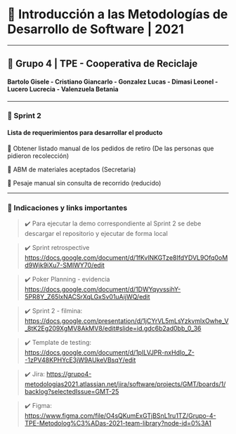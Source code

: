 # :pencil: Introducción a las Metodologías de Desarrollo de Software | 2021
___________
## :bust_in_silhouette: Grupo 4 | TPE - Cooperativa de Reciclaje

#### Bartolo Gisele - Cristiano Giancarlo - Gonzalez Lucas  - Dimasi Leonel -  Lucero Lucrecia - Valenzuela Betania
___________
###  :dart: Sprint 2 

#### Lista de requerimientos para desarrollar el producto

:small_blue_diamond: Obtener listado manual de los pedidos de retiro (De las personas que pidieron recolección)

:small_blue_diamond:  ABM de materiales aceptados (Secretaria)

:small_blue_diamond:  Pesaje manual sin consulta de recorrido (reducido)
_____________________________
### :link: Indicaciones y links importantes

>  :heavy_check_mark: Para ejecutar la demo correspondiente al Sprint 2 se debe descargar el repositorio y ejecutar de forma local

> :heavy_check_mark: Sprint retrospective https://docs.google.com/document/d/1fKvlNKGTze8IfdYDVL9Ofq0oMd9Wjk9iXu7-SMIWY70/edit 

> :heavy_check_mark: Poker Planning - evidencia https://docs.google.com/document/d/1DWYqyvssihY-5PR8Y_Z65lxNACSrXqLGxSv01uAijWQ/edit

> :heavy_check_mark: Sprint 2 - filmina: https://docs.google.com/presentation/d/1jCYrVL5mLsYzkvmlxOwhe_V_8tK2Eg209XgMV8AkMV8/edit#slide=id.gdc6b2ad0bb_0_36

> :heavy_check_mark: Template de testing:  https://docs.google.com/document/d/1pILVJPR-nxHdIo_Z--1zPV48KPHYcE3jW9AUkeVBsqY/edit 

> :heavy_check_mark: Jira:  https://grupo4-metodologias2021.atlassian.net/jira/software/projects/GMT/boards/1/backlog?selectedIssue=GMT-25

> :heavy_check_mark: Figma: https://www.figma.com/file/O4sQKumExGTjBSnL1ru1TZ/Grupo-4-TPE-Metodolog%C3%ADas-2021-team-library?node-id=0%3A1





